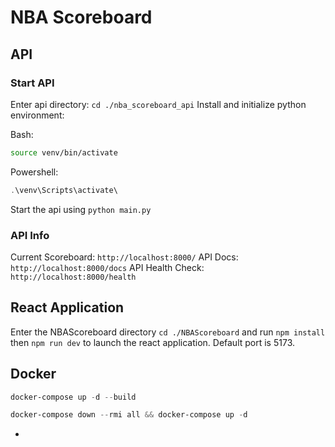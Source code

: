 # NBA Scoreboard

## API

### Start API

Enter api directory: `cd ./nba_scoreboard_api`
Install and initialize python environment:

Bash:

```bash
source venv/bin/activate
```

Powershell:

```powershell
.\venv\Scripts\activate\
```

Start the api using `python main.py`

### API Info

Current Scoreboard: `http://localhost:8000/`
API Docs: `http://localhost:8000/docs`
API Health Check: `http://localhost:8000/health`

## React Application

Enter the NBAScoreboard directory `cd ./NBAScoreboard` and run `npm install` then `npm run dev` to launch the react application.
Default port is 5173.

## Docker

```powershell
docker-compose up -d --build
```

```powershell
docker-compose down --rmi all && docker-compose up -d
```
-